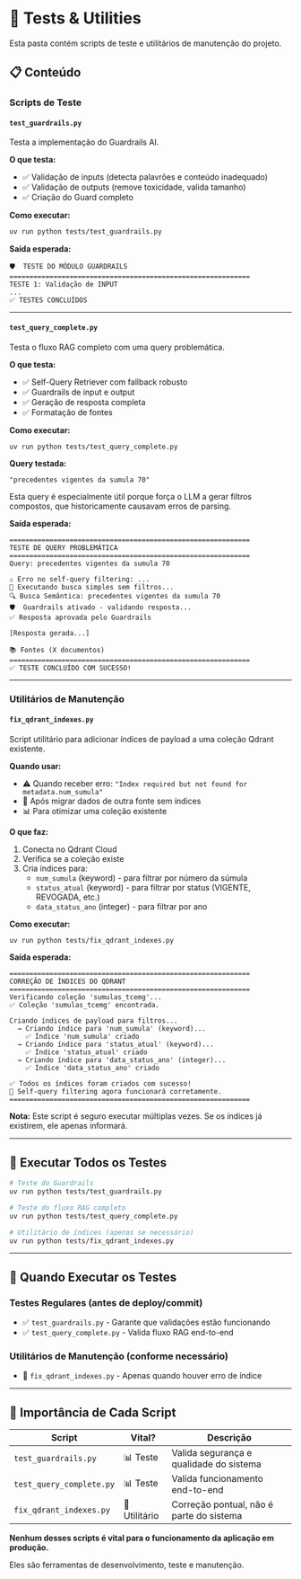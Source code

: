 # 🧪 Tests & Utilities

Esta pasta contém scripts de teste e utilitários de manutenção do projeto.

## 📋 Conteúdo

### Scripts de Teste

#### `test_guardrails.py`
Testa a implementação do Guardrails AI.

**O que testa:**
- ✅ Validação de inputs (detecta palavrões e conteúdo inadequado)
- ✅ Validação de outputs (remove toxicidade, valida tamanho)
- ✅ Criação do Guard completo

**Como executar:**
```bash
uv run python tests/test_guardrails.py
```

**Saída esperada:**
```
🛡️  TESTE DO MÓDULO GUARDRAILS
============================================================
TESTE 1: Validação de INPUT
...
✅ TESTES CONCLUÍDOS
```

---

#### `test_query_complete.py`
Testa o fluxo RAG completo com uma query problemática.

**O que testa:**
- ✅ Self-Query Retriever com fallback robusto
- ✅ Guardrails de input e output
- ✅ Geração de resposta completa
- ✅ Formatação de fontes

**Como executar:**
```bash
uv run python tests/test_query_complete.py
```

**Query testada:**
```
"precedentes vigentes da sumula 70"
```

Esta query é especialmente útil porque força o LLM a gerar filtros compostos, que historicamente causavam erros de parsing.

**Saída esperada:**
```
============================================================
TESTE DE QUERY PROBLEMÁTICA
============================================================
Query: precedentes vigentes da sumula 70

⚠️ Erro no self-query filtering: ...
📝 Executando busca simples sem filtros...
🔍 Busca Semântica: precedentes vigentes da sumula 70
🛡️  Guardrails ativado - validando resposta...
✅ Resposta aprovada pelo Guardrails

[Resposta gerada...]

📚 Fontes (X documentos)
============================================================
✅ TESTE CONCLUÍDO COM SUCESSO!
```

---

### Utilitários de Manutenção

#### `fix_qdrant_indexes.py`
Script utilitário para adicionar índices de payload a uma coleção Qdrant existente.

**Quando usar:**
- ⚠️ Quando receber erro: `"Index required but not found for metadata.num_sumula"`
- 🔧 Após migrar dados de outra fonte sem índices
- 📊 Para otimizar uma coleção existente

**O que faz:**
1. Conecta no Qdrant Cloud
2. Verifica se a coleção existe
3. Cria índices para:
   - `num_sumula` (keyword) - para filtrar por número da súmula
   - `status_atual` (keyword) - para filtrar por status (VIGENTE, REVOGADA, etc.)
   - `data_status_ano` (integer) - para filtrar por ano

**Como executar:**
```bash
uv run python tests/fix_qdrant_indexes.py
```

**Saída esperada:**
```
============================================================
CORREÇÃO DE ÍNDICES DO QDRANT
============================================================
Verificando coleção 'sumulas_tcemg'...
✅ Coleção 'sumulas_tcemg' encontrada.

Criando índices de payload para filtros...
  → Criando índice para 'num_sumula' (keyword)...
    ✅ Índice 'num_sumula' criado
  → Criando índice para 'status_atual' (keyword)...
    ✅ Índice 'status_atual' criado
  → Criando índice para 'data_status_ano' (integer)...
    ✅ Índice 'data_status_ano' criado

✅ Todos os índices foram criados com sucesso!
🎯 Self-query filtering agora funcionará corretamente.
============================================================
```

**Nota:** Este script é seguro executar múltiplas vezes. Se os índices já existirem, ele apenas informará.

---

## 🚀 Executar Todos os Testes

```bash
# Teste do Guardrails
uv run python tests/test_guardrails.py

# Teste do fluxo RAG completo
uv run python tests/test_query_complete.py

# Utilitário de índices (apenas se necessário)
uv run python tests/fix_qdrant_indexes.py
```

---

## 📝 Quando Executar os Testes

### Testes Regulares (antes de deploy/commit)
- ✅ `test_guardrails.py` - Garante que validações estão funcionando
- ✅ `test_query_complete.py` - Valida fluxo RAG end-to-end

### Utilitários de Manutenção (conforme necessário)
- 🔧 `fix_qdrant_indexes.py` - Apenas quando houver erro de índice

---

## 🎯 Importância de Cada Script

| Script | Vital? | Descrição |
|--------|--------|-----------|
| `test_guardrails.py` | 📊 Teste | Valida segurança e qualidade do sistema |
| `test_query_complete.py` | 📊 Teste | Valida funcionamento end-to-end |
| `fix_qdrant_indexes.py` | 🔧 Utilitário | Correção pontual, não é parte do sistema |

**Nenhum desses scripts é vital para o funcionamento da aplicação em produção.**

Eles são ferramentas de desenvolvimento, teste e manutenção.
